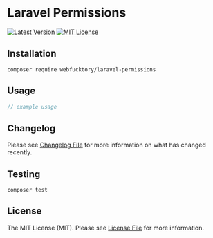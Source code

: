 # Laravel Permissions

[![Latest Version](http://img.shields.io/packagist/v/webfucktory/laravel-permissions.svg?label=Release&style=for-the-badge)](https://packagist.org/packages/webfucktory/laravel-permissions)
[![MIT License](https://img.shields.io/github/license/webfucktory/laravel-permissions.svg?label=License&color=blue&style=for-the-badge)](https://github.com/webfucktory/laravel-permissions/blob/master/LICENSE.md)

## Installation

```shell
composer require webfucktory/laravel-permissions
```

## Usage

```php
// example usage
```

## Changelog

Please see [Changelog File](CHANGELOG.md) for more information on what has changed recently.

## Testing

```shell
composer test
```

## License

The MIT License (MIT). Please see [License File](LICENSE.md) for more information.
